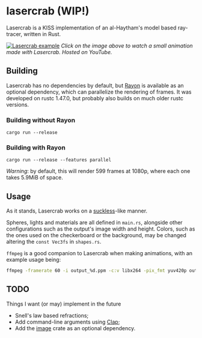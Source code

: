 # lasercrab (WIP!)

Lasercrab is a KISS implementation of an al-Haytham's model based ray-tracer, written in Rust.

[![Lasercrab example](https://user-images.githubusercontent.com/36349314/99035080-9102d400-255d-11eb-8991-442675396a75.png)](https://youtu.be/zLz4_43jUxo "Lasercrab Animation")
_Click on the image above to watch a small animation made with Lasercrab. Hosted on YouTube._


## Building

Lasercrab has no dependencies by default, but [Rayon](https://github.com/rayon-rs/rayon) is available as an optional dependency, which can parallelize the rendering of frames.
It was developed on rustc 1.47.0, but probably also builds on much older rustc versions.

### Building without Rayon

```
cargo run --release
```

### Building with Rayon

```
cargo run --release --features parallel
```

_Warning_: by default, this will render 599 frames at 1080p, where each one takes 5.9MiB of space.

## Usage

As it stands, Lasercrab works on a [suckless](https://suckless.org/)-like manner.


Spheres, lights and materials are all defined in `main.rs`, alongside other configurations such as the output's image width and height.
Colors, such as the ones used on the checkerboard or the background, may be changed altering the `const Vec3fs` in `shapes.rs`. 

`ffmpeg` is a good companion to Lasercrab when making animations, with an example usage being:
```bash
ffmpeg -framerate 60 -i output_%d.ppm -c:v libx264 -pix_fmt yuv420p output_anim.mp4
```

## TODO

Things I want (or may) implement in the future

* Snell's law based refractions;
* Add command-line arguments using [Clap](https://github.com/clap-rs/clap);
* Add the [image](https://crates.io/crates/image) crate as an optional dependency.



